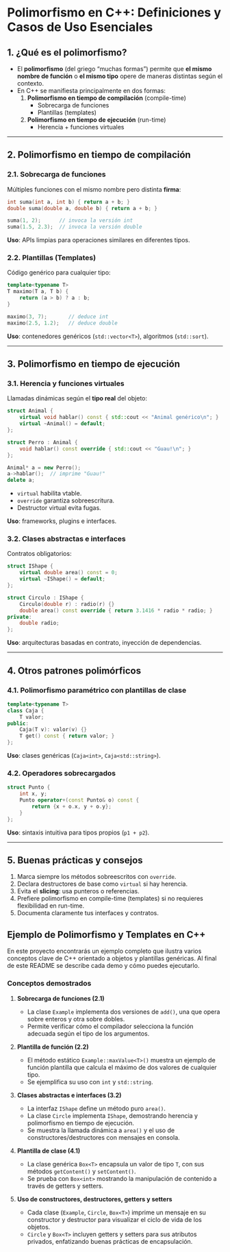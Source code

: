 # Polimorfismo en C++: Definiciones y Casos de Uso Esenciales

## 1. ¿Qué es el polimorfismo?
- El **polimorfismo** (del griego “muchas formas”) permite que **el mismo nombre de función** o **el mismo tipo** opere de maneras distintas según el contexto.
- En C++ se manifiesta principalmente en dos formas:
  1. **Polimorfismo en tiempo de compilación** (compile-time)  
     - Sobrecarga de funciones  
     - Plantillas (templates)  
  2. **Polimorfismo en tiempo de ejecución** (run-time)  
     - Herencia + funciones virtuales  

---

## 2. Polimorfismo en tiempo de compilación

### 2.1. Sobrecarga de funciones
Múltiples funciones con el mismo nombre pero distinta **firma**:
```cpp
int suma(int a, int b) { return a + b; }
double suma(double a, double b) { return a + b; }

suma(1, 2);      // invoca la versión int
suma(1.5, 2.3);  // invoca la versión double
```
**Uso**: APIs limpias para operaciones similares en diferentes tipos.

### 2.2. Plantillas (Templates)
Código genérico para cualquier tipo:
```cpp
template<typename T>
T maximo(T a, T b) {
    return (a > b) ? a : b;
}

maximo(3, 7);       // deduce int
maximo(2.5, 1.2);   // deduce double
```
**Uso**: contenedores genéricos (`std::vector<T>`), algoritmos (`std::sort`).

---

## 3. Polimorfismo en tiempo de ejecución

### 3.1. Herencia y funciones virtuales
Llamadas dinámicas según el **tipo real** del objeto:
```cpp
struct Animal {
    virtual void hablar() const { std::cout << "Animal genérico\n"; }
    virtual ~Animal() = default;
};

struct Perro : Animal {
    void hablar() const override { std::cout << "Guau!\n"; }
};

Animal* a = new Perro();
a->hablar();  // imprime "Guau!"
delete a;
```
- `virtual` habilita vtable.
- `override` garantiza sobreescritura.
- Destructor virtual evita fugas.

**Uso**: frameworks, plugins e interfaces.

### 3.2. Clases abstractas e interfaces
Contratos obligatorios:
```cpp
struct IShape {
    virtual double area() const = 0;
    virtual ~IShape() = default;
};

struct Circulo : IShape {
    Circulo(double r) : radio(r) {}
    double area() const override { return 3.1416 * radio * radio; }
private:
    double radio;
};
```
**Uso**: arquitecturas basadas en contrato, inyección de dependencias.

---

## 4. Otros patrones polimórficos

### 4.1. Polimorfismo paramétrico con plantillas de clase
```cpp
template<typename T>
class Caja {
    T valor;
public:
    Caja(T v): valor(v) {}
    T get() const { return valor; }
};
```
**Uso**: clases genéricas (`Caja<int>`, `Caja<std::string>`).

### 4.2. Operadores sobrecargados
```cpp
struct Punto {
    int x, y;
    Punto operator+(const Punto& o) const {
        return {x + o.x, y + o.y};
    }
};
```
**Uso**: sintaxis intuitiva para tipos propios (`p1 + p2`).

---

## 5. Buenas prácticas y consejos
1. Marca siempre los métodos sobreescritos con `override`.  
2. Declara destructores de base como `virtual` si hay herencia.  
3. Evita el **slicing**: usa punteros o referencias.  
4. Prefiere polimorfismo en compile-time (templates) si no requieres flexibilidad en run-time.  
5. Documenta claramente tus interfaces y contratos.


## Ejemplo de Polimorfismo y Templates en C++

En este proyecto encontrarás un ejemplo completo que ilustra varios conceptos clave de C++ orientado a objetos y plantillas genéricas. Al final de este README se describe cada demo y cómo puedes ejecutarlo.

### Conceptos demostrados

1. **Sobrecarga de funciones (2.1)**  
   - La clase `Example` implementa dos versiones de `add()`, una que opera sobre enteros y otra sobre dobles.  
   - Permite verificar cómo el compilador selecciona la función adecuada según el tipo de los argumentos.

2. **Plantilla de función (2.2)**  
   - El método estático `Example::maxValue<T>()` muestra un ejemplo de función plantilla que calcula el máximo de dos valores de cualquier tipo.  
   - Se ejemplifica su uso con `int` y `std::string`.

3. **Clases abstractas e interfaces (3.2)**  
   - La interfaz `IShape` define un método puro `area()`.  
   - La clase `Circle` implementa `IShape`, demostrando herencia y polimorfismo en tiempo de ejecución.  
   - Se muestra la llamada dinámica a `area()` y el uso de constructores/destructores con mensajes en consola.

4. **Plantilla de clase (4.1)**  
   - La clase genérica `Box<T>` encapsula un valor de tipo `T`, con sus métodos `getContent()` y `setContent()`.  
   - Se prueba con `Box<int>` mostrando la manipulación de contenido a través de getters y setters.

5. **Uso de constructores, destructores, getters y setters**  
   - Cada clase (`Example`, `Circle`, `Box<T>`) imprime un mensaje en su constructor y destructor para visualizar el ciclo de vida de los objetos.  
   - `Circle` y `Box<T>` incluyen getters y setters para sus atributos privados, enfatizando buenas prácticas de encapsulación.


